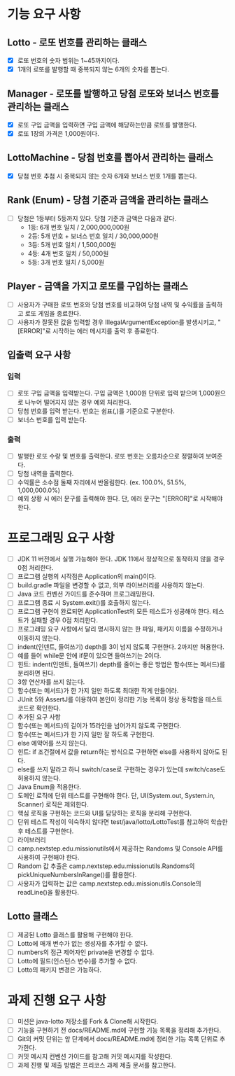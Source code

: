 # 기능 요구 사항
## Lotto - 로또 번호를 관리하는 클래스 
- [x] 로또 번호의 숫자 범위는 1~45까지이다.
- [x] 1개의 로또를 발행할 때 중복되지 않는 6개의 숫자를 뽑는다.

## Manager - 로또를 발행하고 당첨 로또와 보너스 번호를 관리하는 클래스
- [x] 로또 구입 금액을 입력하면 구입 금액에 해당하는만큼 로또를 발행한다.
- [x] 로또 1장의 가격은 1,000원이다.

## LottoMachine - 당첨 번호를 뽑아서 관리하는 클래스
- [x] 당첨 번호 추첨 시 중복되지 않는 숫자 6개와 보너스 번호 1개를 뽑는다.

## Rank (Enum) - 당첨 기준과 금액을 관리하는 클래스
- [ ] 당첨은 1등부터 5등까지 있다. 당첨 기준과 금액은 다음과 같다.
    - 1등: 6개 번호 일치 / 2,000,000,000원
    - 2등: 5개 번호 + 보너스 번호 일치 / 30,000,000원
    - 3등: 5개 번호 일치 / 1,500,000원
    - 4등: 4개 번호 일치 / 50,000원
    - 5등: 3개 번호 일치 / 5,000원

## Player - 금액을 가지고 로또를 구입하는 클래스
- [ ] 사용자가 구매한 로또 번호와 당첨 번호를 비교하여 당첨 내역 및 수익률을 출력하고 로또 게임을 종료한다.
- [ ] 사용자가 잘못된 값을 입력할 경우 IllegalArgumentException를 발생시키고, "[ERROR]"로 시작하는 에러 메시지를 출력 후 종료한다.

## 입출력 요구 사항
### 입력
- [ ] 로또 구입 금액을 입력받는다. 구입 금액은 1,000원 단위로 입력 받으며 1,000원으로 나누어 떨어지지 않는 경우 예외 처리한다.
- [ ] 당첨 번호를 입력 받는다. 번호는 쉼표(,)를 기준으로 구분한다.
- [ ] 보너스 번호를 입력 받는다.

### 출력
- [ ] 발행한 로또 수량 및 번호를 출력한다. 로또 번호는 오름차순으로 정렬하여 보여준다.
- [ ] 당첨 내역을 출력한다.
- [ ] 수익률은 소수점 둘째 자리에서 반올림한다. (ex. 100.0%, 51.5%, 1,000,000.0%)
- [ ] 예외 상황 시 에러 문구를 출력해야 한다. 단, 에러 문구는 "[ERROR]"로 시작해야 한다.

# 프로그래밍 요구 사항
- [ ] JDK 11 버전에서 실행 가능해야 한다. JDK 11에서 정상적으로 동작하지 않을 경우 0점 처리한다.
- [ ] 프로그램 실행의 시작점은 Application의 main()이다.
- [ ] build.gradle 파일을 변경할 수 없고, 외부 라이브러리를 사용하지 않는다.
- [ ] Java 코드 컨벤션 가이드를 준수하며 프로그래밍한다.
- [ ] 프로그램 종료 시 System.exit()를 호출하지 않는다.
- [ ] 프로그램 구현이 완료되면 ApplicationTest의 모든 테스트가 성공해야 한다. 테스트가 실패할 경우 0점 처리한다.
- [ ] 프로그래밍 요구 사항에서 달리 명시하지 않는 한 파일, 패키지 이름을 수정하거나 이동하지 않는다.
- [ ] indent(인덴트, 들여쓰기) depth를 3이 넘지 않도록 구현한다. 2까지만 허용한다.
- [ ] 예를 들어 while문 안에 if문이 있으면 들여쓰기는 2이다.
- [ ] 힌트: indent(인덴트, 들여쓰기) depth를 줄이는 좋은 방법은 함수(또는 메서드)를 분리하면 된다.
- [ ] 3항 연산자를 쓰지 않는다.
- [ ] 함수(또는 메서드)가 한 가지 일만 하도록 최대한 작게 만들어라.
- [ ] JUnit 5와 AssertJ를 이용하여 본인이 정리한 기능 목록이 정상 동작함을 테스트 코드로 확인한다.
- [ ] 추가된 요구 사항
- [ ] 함수(또는 메서드)의 길이가 15라인을 넘어가지 않도록 구현한다.
- [ ] 함수(또는 메서드)가 한 가지 일만 잘 하도록 구현한다.
- [ ] else 예약어를 쓰지 않는다.
- [ ] 힌트: if 조건절에서 값을 return하는 방식으로 구현하면 else를 사용하지 않아도 된다.
- [ ] else를 쓰지 말라고 하니 switch/case로 구현하는 경우가 있는데 switch/case도 허용하지 않는다.
- [ ] Java Enum을 적용한다.
- [ ] 도메인 로직에 단위 테스트를 구현해야 한다. 단, UI(System.out, System.in, Scanner) 로직은 제외한다.
- [ ] 핵심 로직을 구현하는 코드와 UI를 담당하는 로직을 분리해 구현한다.
- [ ] 단위 테스트 작성이 익숙하지 않다면 test/java/lotto/LottoTest를 참고하여 학습한 후 테스트를 구현한다.
- [ ] 라이브러리
- [ ] camp.nextstep.edu.missionutils에서 제공하는 Randoms 및 Console API를 사용하여 구현해야 한다.
- [ ] Random 값 추출은 camp.nextstep.edu.missionutils.Randoms의 pickUniqueNumbersInRange()를 활용한다.
- [ ] 사용자가 입력하는 값은 camp.nextstep.edu.missionutils.Console의 readLine()을 활용한다.

## Lotto 클래스
- [ ] 제공된 Lotto 클래스를 활용해 구현해야 한다.
- [ ] Lotto에 매개 변수가 없는 생성자를 추가할 수 없다.
- [ ] numbers의 접근 제어자인 private을 변경할 수 없다.
- [ ] Lotto에 필드(인스턴스 변수)를 추가할 수 없다.
- [ ] Lotto의 패키지 변경은 가능하다.

# 과제 진행 요구 사항
- [ ] 미션은 java-lotto 저장소를 Fork & Clone해 시작한다.
- [ ] 기능을 구현하기 전 docs/README.md에 구현할 기능 목록을 정리해 추가한다.
- [ ] Git의 커밋 단위는 앞 단계에서 docs/README.md에 정리한 기능 목록 단위로 추가한다.
- [ ] 커밋 메시지 컨벤션 가이드를 참고해 커밋 메시지를 작성한다.
- [ ] 과제 진행 및 제출 방법은 프리코스 과제 제출 문서를 참고한다.